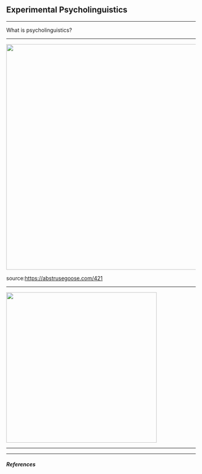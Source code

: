 ## Experimental Psycholinguistics

<style>
.container{
  display: flex;
}
.col {
  flex: 1;
}
</style>

---

What is psycholinguistics?

---

<img src="http://abstrusegoose.com/strips/if_the_doors_of_perception_were_expanded_everything_would_appear_as%20it_is-infinite.png" width="600">

source:https://abstrusegoose.com/421

---

<img src="https://pngimg.com/uploads/apple/apple_PNG12442.png" width="400">

---














---
##### References

